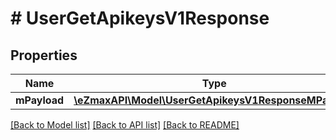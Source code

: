 # # UserGetApikeysV1Response

## Properties

Name | Type | Description | Notes
------------ | ------------- | ------------- | -------------
**mPayload** | [**\eZmaxAPI\Model\UserGetApikeysV1ResponseMPayload**](UserGetApikeysV1ResponseMPayload.md) |  |

[[Back to Model list]](../../README.md#models) [[Back to API list]](../../README.md#endpoints) [[Back to README]](../../README.md)

